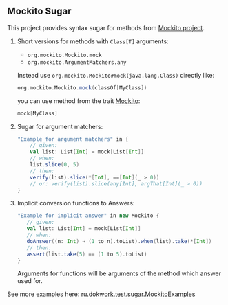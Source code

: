 ## Mockito Sugar 
This project provides syntax sugar for methods from [Mockito project](http://site.mockito.org).

1. Short versions for methods with `Class[T]` arguments:
    * `org.mockito.Mockito.mock`
    * `org.mockito.ArgumentMatchers.any`

    Instead use `org.mockito.Mockito#mock(java.lang.Class)` directly like:
    ```scala 
    org.mockito.Mockito.mock(classOf[MyClass]) 
    ```
    you can use method from the trait [Mockito](/src/main/scala/ru/dokwork/test/sugar/Mockito.scala):
    ```scala
    mock[MyClass]
    ```   

1. Sugar for argument matchers:
    ```scala
    "Example for argument matchers" in {
        // given:
        val list: List[Int] = mock[List[Int]]
        // when:
        list.slice(0, 5)
        // then:
        verify(list).slice(*[Int], ==[Int](_ > 0))
        // or: verify(list).slice(any[Int], argThat[Int](_ > 0))
    }
    ```
    
1. Implicit  conversion functions to Answers: 
     ```scala
    "Example for implicit answer" in new Mockito {
        // given:
        val list: List[Int] = mock[List[Int]]
        // when:
        doAnswer((n: Int) ⇒ (1 to n).toList).when(list).take(*[Int])
        // then:
        assert(list.take(5) == (1 to 5).toList)
    }
    ```
    Arguments for functions will be arguments of the method which answer used for.
    
See more examples here: [ru.dokwork.test.sugar.MockitoExamples](/src/test/scala/ru/dokwork/test/sugar/MockitoExamples.scala)
    

    